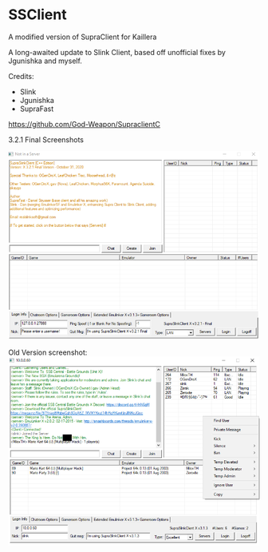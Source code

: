 # SSClient
A modified version of SupraClient for Kaillera

A long-awaited update to Slink Client, based off unofficial fixes by Jgunishka and myself.

Credits:
- Slink
- Jgunishka
- SupraFast

https://github.com/God-Weapon/SupraclientC


3.2.1 Final Screenshots

![](./fi.png)



Old Version screenshot:
![](./client.png)
